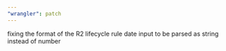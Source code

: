 ```yaml
---
"wrangler": patch
---
```


fixing the format of the R2 lifecycle rule date input to be parsed as string instead of number
